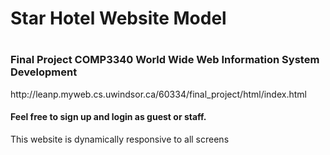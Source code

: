 <h1>Star Hotel Website Model<h1>
<h3>Final Project COMP3340 World Wide Web Information System Development</h3>
 
<p>http://leanp.myweb.cs.uwindsor.ca/60334/final_project/html/index.html</p>

<h4>Feel free to sign up and login as guest or staff.</h4>

<p>This website is dynamically responsive to all screens</p> </br>
